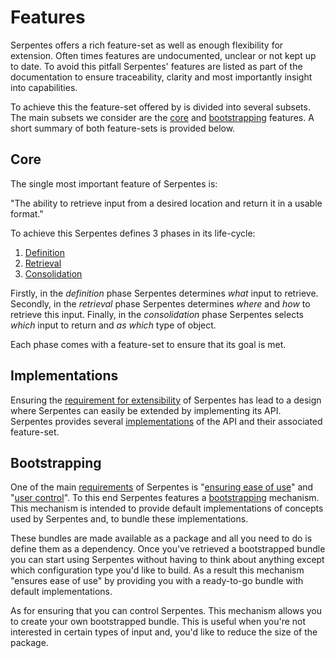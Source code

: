 # Features

Serpentes offers a rich feature-set as well as enough flexibility for extension.
Often times features are undocumented, unclear or not kept up to date.
To avoid this pitfall Serpentes' features are listed as part of the documentation to ensure traceability, clarity and most importantly insight into capabilities.

To achieve this the feature-set offered by is divided into several subsets. 
The main subsets we consider are the [core](./core/core.md) and [bootstrapping](./bootstrap/bootstrap.md) features.
A short summary of both feature-sets is provided below.

## Core

The single most important feature of Serpentes is:

"The ability to retrieve input from a desired location and return it in a usable format."

To achieve this Serpentes defines 3 phases in its life-cycle:

1. [Definition](./core/definition/definition.md)
2. [Retrieval](./core/retrieval/retrieval.md)
3. [Consolidation](./core/consolidation/consolidation.md)

Firstly, in the _definition_ phase Serpentes determines _what_ input to retrieve. 
Secondly, in the _retrieval_ phase Serpentes determines _where_ and _how_ to retrieve this input.
Finally, in the _consolidation_ phase Serpentes selects _which_ input to return and _as which_ type of object.

Each phase comes with a feature-set to ensure that its goal is met.

## Implementations

Ensuring the [requirement for extensibility](../requirements/requirements.md#ensure-extensibility) of Serpentes has lead to a design where Serpentes can easily be extended by implementing its API.
Serpentes provides several [implementations](./implementations/implementations.md) of the API and their associated feature-set.

## Bootstrapping

One of the main [requirements](../requirements/requirements.md) of Serpentes is "[ensuring ease of use](../requirements/requirements.md#ensure-ease-of-use)" and "[user control](../requirements/requirements.md#ensure-user-control-over-the-configuration-that-is-produced)".
To this end Serpentes features a [bootstrapping](./bootstrap/bootstrap.md) mechanism.
This mechanism is intended to provide default implementations of concepts used by Serpentes and, to bundle these implementations.

These bundles are made available as a package and all you need to do is define them as a dependency.
Once you've retrieved a bootstrapped bundle you can start using Serpentes without having to think about anything except which configuration type you'd like to build.
As a result this mechanism "ensures ease of use" by providing you with a ready-to-go bundle with default implementations.

As for ensuring that you can control Serpentes. This mechanism allows you to create your own bootstrapped bundle.
This is useful when you're not interested in certain types of input and, you'd like to reduce the size of the package.